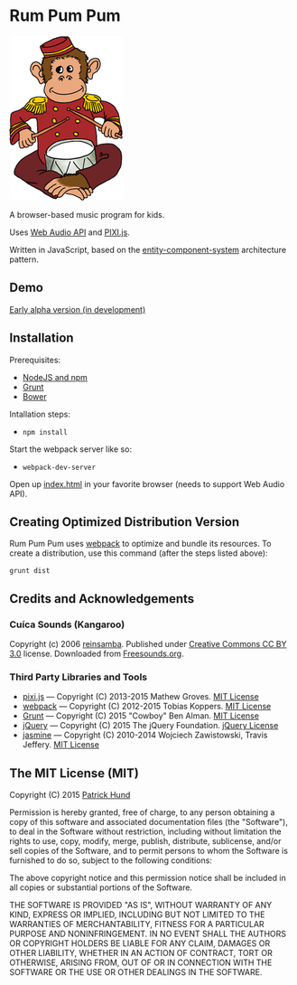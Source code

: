 # Rum Pum Pum

![Monkey Logo](images/monkey-logo.png "Monkey Logo")

A browser-based music program for kids.

Uses [Web Audio API](https://developer.mozilla.org/en-US/docs/Web/API/Web_Audio_API) and [PIXI.js](http://www.pixijs.com/).

Written in JavaScript, based on the [entity-component-system](http://en.wikipedia.org/wiki/Entity_component_system) architecture pattern.

## Demo

[Early alpha version (in development)](http://pahund.github.io/rum-pum-pum/demo/index.html)

## Installation

Prerequisites:

* [NodeJS and npm](http://nodejs.org/)
* [Grunt](http://gruntjs.com/)
* [Bower](http://bower.io/)

Intallation steps:

* `npm install`

Start the webpack server like so:

* `webpack-dev-server`

Open up [index.html](index.html) in your favorite browser (needs to support Web Audio API).

## Creating Optimized Distribution Version

Rum Pum Pum uses [webpack](http://webpack.github.io/) to optimize and bundle its resources. To create a distribution,
use this command (after the steps listed above):

    grunt dist

## Credits and Acknowledgements

### Cuíca Sounds (Kangaroo)

Copyright (c) 2006 [reinsamba](https://www.freesound.org/people/reinsamba/).
Published under [Creative Commons CC BY 3.0](http://creativecommons.org/licenses/by/3.0/) license.
Downloaded from [Freesounds.org](https://www.freesound.org/people/reinsamba/packs/1339/).

### Third Party Libraries and Tools

* [pixi.js](https://github.com/GoodBoyDigital/pixi.js/) &mdash; Copyright (C) 2013-2015 Mathew Groves.
  [MIT License](https://github.com/GoodBoyDigital/pixi.js/blob/master/LICENSE)
* [webpack](http://webpack.github.io/) &mdash; Copyright (C) 2012-2015 Tobias Koppers.
  [MIT License](https://github.com/webpack/webpack/blob/master/LICENSE)
* [Grunt](http://gruntjs.com/) &mdash; Copyright (C) 2015 "Cowboy" Ben Alman.
  [MIT License](https://github.com/gruntjs/grunt/blob/master/LICENSE-MIT)
* [jQuery](http://jquery.com/) &mdash; Copyright (C) 2015 The jQuery Foundation. 
  [jQuery License](https://jquery.org/license/)
* [jasmine](https://github.com/velesin/jasmine-jquery) &mdash; Copyright (C) 2010-2014 Wojciech Zawistowski, Travis Jeffery.
  [MIT License](https://github.com/velesin/jasmine-jquery/blob/master/MIT.LICENSE)
  
## The MIT License (MIT)

Copyright (C) 2015 [Patrick Hund](https://github.com/pahund)

Permission is hereby granted, free of charge, to any person obtaining a copy
of this software and associated documentation files (the "Software"), to deal
in the Software without restriction, including without limitation the rights
to use, copy, modify, merge, publish, distribute, sublicense, and/or sell
copies of the Software, and to permit persons to whom the Software is
furnished to do so, subject to the following conditions:

The above copyright notice and this permission notice shall be included in
all copies or substantial portions of the Software.

THE SOFTWARE IS PROVIDED "AS IS", WITHOUT WARRANTY OF ANY KIND, EXPRESS OR
IMPLIED, INCLUDING BUT NOT LIMITED TO THE WARRANTIES OF MERCHANTABILITY,
FITNESS FOR A PARTICULAR PURPOSE AND NONINFRINGEMENT. IN NO EVENT SHALL THE
AUTHORS OR COPYRIGHT HOLDERS BE LIABLE FOR ANY CLAIM, DAMAGES OR OTHER
LIABILITY, WHETHER IN AN ACTION OF CONTRACT, TORT OR OTHERWISE, ARISING FROM,
OUT OF OR IN CONNECTION WITH THE SOFTWARE OR THE USE OR OTHER DEALINGS IN
THE SOFTWARE.


